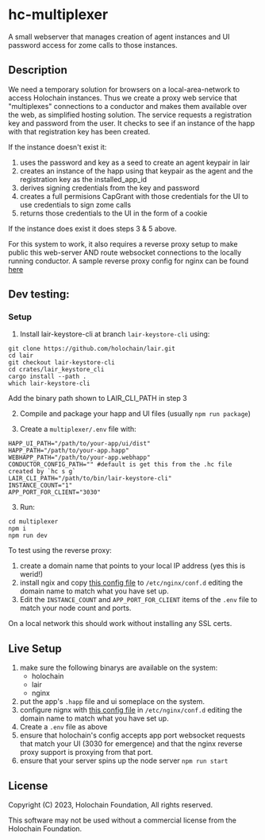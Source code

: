 # hc-multiplexer

A small webserver that manages creation of agent instances and UI password access for zome calls to those instances.

## Description

We need a temporary solution for browsers on a local-area-network to access Holochain instances.  Thus we create a proxy web service that "multiplexes" connections to a conductor and makes them available over the web, as simplified hosting solution.  The service requests a registration key and password from the user. It checks to see if an instance of the happ with that registration key has been created.  

If the instance doesn't exist it:
1.  uses the password and key as a seed to create an agent keypair in lair
2.  creates an instance of the happ using that keypair as the agent and the registration key as the installed_app_id
3.  derives signing credentials from the key and password
4.  creates a full permisions CapGrant with those credentials for the UI to use credentials to sign zome calls
5.  returns those credentials to the UI in the form of a cookie

If the instance does exist it does steps 3 & 5 above.

For this system to work, it also requires a reverse proxy setup to make public this web-server AND route websocket connections to the locally running conductor.  A sample reverse proxy config for nginx can be found [here](00-reverse-proxy.conf)

## Dev testing:

### Setup

1. Install lair-keystore-cli at branch `lair-keystore-cli` using:
```
git clone https://github.com/holochain/lair.git
cd lair
git checkout lair-keystore-cli
cd crates/lair_keystore_cli
cargo install --path .
which lair-keystore-cli
```
Add the binary path shown to LAIR_CLI_PATH in step 3

2. Compile and package your happ and UI files (usually `npm run package`)

3. Create a `multiplexer/.env` file with:
```
HAPP_UI_PATH="/path/to/your-app/ui/dist"
HAPP_PATH="/path/to/your-app.happ"
WEBHAPP_PATH="/path/to/your-app.webhapp"
CONDUCTOR_CONFIG_PATH="" #default is get this from the .hc file created by `hc s g`
LAIR_CLI_PATH="/path/to/bin/lair-keystore-cli"
INSTANCE_COUNT="1"
APP_PORT_FOR_CLIENT="3030"
```

3. Run:
```
cd multiplexer
npm i
npm run dev
```

To test using the reverse proxy:

1. create a domain name that points to your local IP address (yes this is werid!)
2. install ngix and copy [this config file](00-reverse-proxy.conf) to `/etc/nginx/conf.d` editing the domain name to match what you have set up.
3. Edit the `INSTANCE_COUNT` and `APP_PORT_FOR_CLIENT` items of the `.env` file to match your node count and ports.

On a local network this should work without installing any SSL certs.


## Live Setup

1. make sure the following binarys are available on the system:
   - holochain
   - lair
   - nginx
2. put the app's `.happ` file and ui someplace on the system.
3. configure nignx with [this config file](00-reverse-proxy.conf) in `/etc/nginx/conf.d` editing the domain name to match what you have set up.
4. Create a `.env` file as above
5. ensure that holochain's config accepts app port websocket requests that match your UI (3030 for emergence) and that the nginx reverse proxy support is proxying from that port.
6. ensure that your server spins up the node server `npm run start`


## License

Copyright (C) 2023, Holochain Foundation, All rights reserved.

This software may not be used without a commercial license from the Holochain Foundation.
